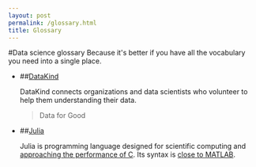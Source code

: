 ```yaml
---
layout: post
permalink: /glossary.html
title: Glossary
---
```


#Data science glossary
Because it's better if you have all the vocabulary you need into a single place.

* ##[DataKind](http://www.datakind.org/)

   DataKind connects organizations and data scientists who volunteer to help them understanding their data.  
   >Data for Good  
   
* ##[Julia](http://julialang.org/)

   Julia is programming language designed for scientific computing and [approaching the performance of C](http://julialang.org/benchmarks/). Its syntax is [close to MATLAB](https://github.com/lakras/matlab-to-julia).
